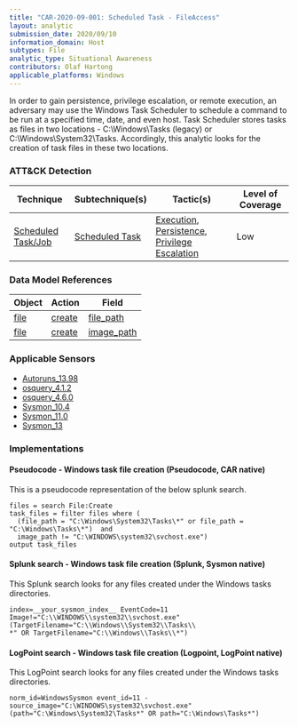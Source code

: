 ```yaml
---
title: "CAR-2020-09-001: Scheduled Task - FileAccess"
layout: analytic
submission_date: 2020/09/10
information_domain: Host
subtypes: File
analytic_type: Situational Awareness
contributors: Olaf Hartong
applicable_platforms: Windows
---
```


In order to gain persistence, privilege escalation, or remote execution, an adversary may use the Windows Task Scheduler to schedule a command to be run at a specified time, date, and even host. Task Scheduler stores tasks as files in two locations - C:\Windows\Tasks (legacy) or C:\Windows\System32\Tasks. Accordingly, this analytic looks for the creation of task files in these two locations.


### ATT&CK Detection

|Technique|Subtechnique(s)|Tactic(s)|Level of Coverage|
|---|---|---|---|
|[Scheduled Task/Job](https://attack.mitre.org/techniques/T1053/)|[Scheduled Task](https://attack.mitre.org/techniques/T1053/005/)|[Execution](https://attack.mitre.org/tactics/TA0002/), [Persistence](https://attack.mitre.org/tactics/TA0003/), [Privilege Escalation](https://attack.mitre.org/tactics/TA0004/)|Low|

### Data Model References

|Object|Action|Field|
|---|---|---|
|[file](/data_model/file) | [create](/data_model/file#create) | [file_path](/data_model/file#file_path) |
|[file](/data_model/file) | [create](/data_model/file#create) | [image_path](/data_model/file#image_path) |


### Applicable Sensors

- [Autoruns_13.98](/sensors/Autoruns_13.98)
- [osquery_4.1.2](/sensors/osquery_4.1.2)
- [osquery_4.6.0](/sensors/osquery_4.6.0)
- [Sysmon_10.4](/sensors/Sysmon_10.4)
- [Sysmon_11.0](/sensors/Sysmon_11.0)
- [Sysmon_13](/sensors/Sysmon_13)

### Implementations

#### Pseudocode - Windows task file creation (Pseudocode, CAR native)


This is a pseudocode representation of the below splunk search.


```
files = search File:Create
task_files = filter files where (
  (file_path = "C:\Windows\System32\Tasks\*" or file_path = "C:\Windows\Tasks\*")  and
  image_path != "C:\WINDOWS\system32\svchost.exe")
output task_files
```


#### Splunk search - Windows task file creation (Splunk, Sysmon native)


This Splunk search looks for any files created under the Windows tasks directories.


```
index=__your_sysmon_index__ EventCode=11 Image!="C:\\WINDOWS\\system32\\svchost.exe" (TargetFilename="C:\\Windows\\System32\\Tasks\\
*" OR TargetFilename="C:\\Windows\\Tasks\\*")
```


#### LogPoint search - Windows task file creation (Logpoint, LogPoint native)


This LogPoint search looks for any files created under the Windows tasks directories.


```
norm_id=WindowsSysmon event_id=11 -source_image="C:\WINDOWS\system32\svchost.exe" (path="C:\Windows\System32\Tasks*" OR path="C:\Windows\Tasks*")
```




